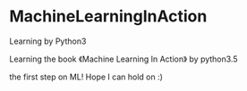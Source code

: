 # MachineLearningInAction
Learning by Python3

Learning the book 《Machine Learning In Action》 by python3.5

the first step on ML! Hope I can hold on :)
